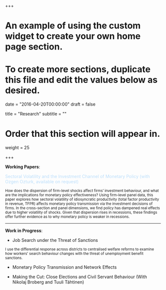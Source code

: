 +++
# An example of using the custom widget to create your own home page section.
# To create more sections, duplicate this file and edit the values below as desired.

date = "2016-04-20T00:00:00"
draft = false

title = "Research"
subtitle = ""

# Order that this section will appear in.
weight = 25

+++

<b>Working Papers</b>:

 <p style="color:#bbdefb"; margin-left:10%; margin-right:10%;> Sectoral Volatility and the Investment Channel of Monetary Policy 
  (with Ozgen Ozturk, available on request)</p>
<p><small>How does the dispersion of firm-level shocks affect firms’ investment behaviour, and what are the
implications for monetary policy effectiveness? Using firm-level panel data, this paper explores how
sectoral volatility of idiosyncratic productivity (total factor productivity in revenue, TFPR) affects monetary
policy transmission via the investment decisions of firms. In the cross-section and panel dimensions,
we find policy has dampened real effects due to higher volatility of shocks. Given that dispersion
rises in recessions, these findings offer further evidence as to why monetary policy is weaker in recessions.</small></p>

---

<b>Work in Progress</b>:

+ Job Search under the Threat of Sanctions
<p><small>I use the differential response across districts to centralised welfare reforms to examine how workers' search behaviour changes with the threat of unemployment benefit sanctions.</small></p>

+ Monetary Policy Transmission and Network Effects

+ Making the Cut: Close Elections and Civil Servant Behaviour 
  (With Nikolaj Broberg and Tuuli Tähtinen)

